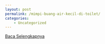 ```yaml
---
layout: post
permalink: /mimpi-buang-air-kecil-di-toilet/
categories:
    - Uncategorized
---
```


[Baca Selengkapnya](/01)